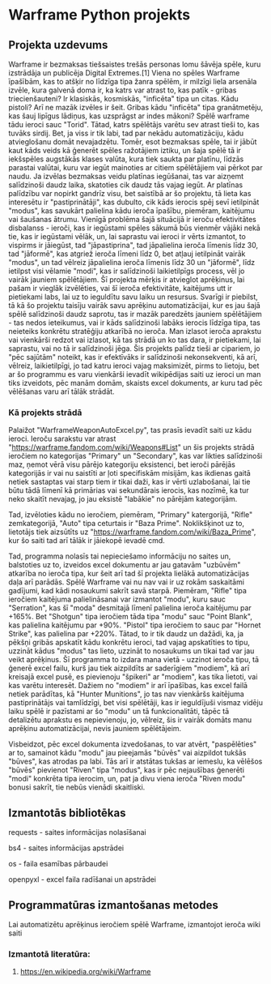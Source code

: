 # Warframe Python projekts

## Projekta uzdevums

Warframe ir bezmaksas tiešsaistes trešās personas lomu šāvēja spēle, kuru izstrādāja un publicēja Digital Extremes.[1]
Viena no spēles Warframe īpašībām, kas to atšķir no līdzīga tipa žanra spēlēm, ir milzīgi liela arsenāla izvēle, kura galvenā doma ir, ka katrs var atrast to, kas patīk - gribas triecienšauteni? Ir klasiskās, kosmiskās, "inficēta" tipa un citas. Kādu pistoli? Arī ne mazāk izvēles ir šeit. Gribas kādu "inficēta" tipa granātmetēju, kas šauj lipīgus lādiņus, kas uzsprāgst ar indes mākoni? Spēlē warframe tādu ieroci sauc "Torid". Tātad, katrs spēlētājs varētu sev atrast tieši to, kas tuvāks sirdij. Bet, ja viss ir tik labi, tad par nekādu automatizāciju, kādu atvieglošanu domāt nevajadzētu. Tomēr, esot bezmaksas spēle, tai ir jābūt kaut kāds veids kā ģenerēt spēles ražotājiem iztiku, un šaja spēlē tā ir iekšspēles augstākās klases valūta, kura tiek saukta par platīnu, līdzās parastai valūtai, kuru var iegūt mainoties ar citiem spēlētājiem vai pērkot par naudu. Ja izvēlas bezmaksas veidu platīnas iegūšanai, tas var aizņemt salīdzinoši daudz laika, skatoties cik daudz tās vajag iegūt. Ar platīnas palīdzību var nopirkt gandrīz visu, bet saistībā ar šo projektu, tā lieta kas interesētu ir "pastiprinātāji", kas dubulto, cik kāds ierocis spēj sevī ietilpināt "modus", kas savukārt palielina kādu ieroča īpašību, piemēram, kaitējumu vai šaušanas ātrumu. Vienīgā problēma šajā situācijā ir ieroču efektivitātes disbalanss - ieroči, kas ir iegūstami spēles sākumā būs vienmēr vājāki nekā tie, kas ir iegūstami vēlāk, un, lai saprastu vai ieroci ir vērts izmantot, to vispirms ir jāiegūst, tad "jāpastiprina", tad jāpalielina ieroča līmenis līdz 30, tad "jāformē", kas atgriež ieroča līmeni līdz 0, bet atļauj ietilpināt vairāk "modus", un tad vēlreiz jāpalielina ieroča līmenis līdz 30 un "jāformē", līdz ietilpst visi vēlamie "modi", kas ir salīdzinoši laikietilpīgs process, vēl jo vairāk jauniem spēlētājiem. Šī projekta mērķis ir atvieglot aprēķinus, lai pašam ir vieglāk izvēlēties, vai šī ieroča efektivitāte, kaitējums utt ir pietiekami labs, lai uz to ieguldītu savu laiku un resursus. Svarīgi ir piebilst, tā kā šo projektu taisīju vairāk savu aprēķinu automatizācijai, kur es jau šajā spēlē salīdzinoši daudz saprotu, tas ir mazāk paredzēts jauniem spēlētājiem - tas nedos ieteikumus, vai ir kāds salīdzinoši labāks ierocis līdzīga tipa, tas neieteiks konkrētu stratēģiju atkarībā no ieroča. Man izlasot ieroča aprakstu vai vienkārši redzot vai izlasot, kā tas strādā un ko tas dara, ir pietiekami, lai saprastu, vai no tā ir salīdzinoši jēga. Šis projekts palīdz tieši ar cipariem, jo "pēc sajūtām" noteikt, kas ir efektīvāks ir salīdzinoši nekonsekventi, kā arī, vēlreiz, laikietilpīgi, jo tad katru ieroci vajag maksimizēt, pirms to lietoju, bet ar šo programmu es varu vienkārši ievadīt wikipēdijas saiti uz ieroci un man tiks izveidots, pēc manām domām, skaists excel dokuments, ar kuru tad pēc vēlēšanas varu arī tālāk strādāt.


### Kā projekts strādā

Palaižot "WarframeWeaponAutoExcel.py", tas prasīs ievadīt saiti uz kādu ieroci. Ieroču sarakstu var atrast "https://warframe.fandom.com/wiki/Weapons#List" un šis projekts strādā ieročiem no kategorijas "Primary" un "Secondary", kas var likties salīdzinoši maz, ņemot vērā visu pārējo kategoriju eksistenci, bet ieroči pārējās kategorijās ir vai nu saistīti ar ļoti specifiskām misijām, kas ikdienas gaitā netiek sastaptas vai starp tiem ir tikai daži, kas ir vērti uzlabošanai, lai tie būtu tādā līmenī kā primārias vai sekundārais ierocis, kas nozīmē, ka tur neko skaitīt nevajag, jo jau eksistē "labākie" no pārējām kategorijām.

Tad, izvēloties kādu no ieročiem, piemēram, "Primary" katergorijā, "Rifle" zemkategorijā, "Auto" tipa ceturtais ir "Baza Prime". Noklikšķinot uz to, lietotājs tiek aizsūtīts uz "https://warframe.fandom.com/wiki/Baza_Prime", kur šo saiti tad arī tālāk ir jāiekopē ievadē cmd.

Tad, programma nolasīs tai nepieciešamo informāciju no saites un, balstoties uz to, izveidos excel dokumentu ar jau gatavām "uzbūvēm" atkarība no ieroča tipa, kur šeit arī tad šī projekta lielākā automatizācijas daļa arī parādās. Spēlē Warframe vai nu nav vai ir uz rokām saskaitāmi gadījumi, kad kādi nosaukumi sakrīt savā starpā. Piemēram, "Rifle" tipa ieročiem kaitējuma palielināsanai var izmantot "modu", kuru sauc "Serration", kas šī "moda" desmitajā līmenī palielina ieroča kaitējumu par +165%. Bet "Shotgun" tipa ieročiem tāda tipa "modu" sauc "Point Blank", kas palielina kaitējumu par +90%. "Pistol" tipa ieročiem to sauc par "Hornet Strike", kas palielina par +220%. Tātad, to ir tik daudz un dažādi, ka, ja pēkšņi gribās apskatīt kādu konkrētu ieroci, tad vajag apskatīties to tipu, uzzināt kādus "modus" tas lieto, uzzināt to nosaukums un tikai tad var jau veikt aprēķinus. Šī programma to izdara mana vietā - uzzinot ieroča tipu, tā ģenerē excel failu, kurš jau tiek aizpildīts ar saderīgiem "modiem", kā arī kreisajā excel pusē, es pievienoju "špikeri" ar "modiem", kas tika lietoti, vai kas varētu interesēt. Dažiem no "modiem" ir arī īpašības, kas excel failā netiek parādītas, kā "Hunter Munitions", jo tas nav vienkāršs kaitējuma pastiprinātājs vai tamlīdzīgi, bet visi spēlētāji, kas ir ieguldījuši vismaz vidēju laiku spēlē ir pazīstami ar šo "modu" un tā funkcionalitāti, tāpēc tā detalizētu aprakstu es nepievienoju, jo, vēlreiz, šis ir vairāk domāts manu aprēķinu automatizācijai, nevis jauniem spēlētājeim.

Visbeidzot, pēc excel dokumenta izvedošanas, to var atvērt, "paspēlēties" ar to, samainot kādu "modu" jau pieejamās "būvēs" vai aizpildot tukšās "būves", kas atrodas pa labi. Tās arī ir atstātas tukšas ar iemeslu, ka vēlēšos "būvēs" pievienot "Riven" tipa "modus", kas ir pēc nejaušības ģenerēti "modi" konkrēta tipa ierocim, un, pat ja divu viena ieroča "Riven modu" bonusi sakrīt, tie nebūs vienādi skaitliski.


## Izmantotās bibliotēkas

requests - saites informācijas nolasīšanai

bs4 - saites informācijas apstrādei

os - faila esamības pārbaudei

openpyxl - excel faila radīšanai un apstrādei


## Programmatūras izmantošanas metodes

Lai automatizētu aprēķinus ieročiem spēlē Warframe, izmantojot ieroča wiki saiti


### Izmantotā literatūra:
1. https://en.wikipedia.org/wiki/Warframe
